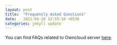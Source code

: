 ```yaml
---
layout: post
title:  "Frequently Asked Questions"
date:   2021-04-20 12:55:16 +0530
categories: jekyll update
---
```

You can find FAQs related to Owncloud server [here](https://owncloud.com/faq/).
